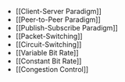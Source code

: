 - [[Client-Server Paradigm]]
- [[Peer-to-Peer Paradigm]]
- [[Publish-Subscribe Paradigm]]
- [[Packet-Switching]]
- [[Circuit-Switching]]
- [[Variable Bit Rate]]
- [[Constant Bit Rate]]
- [[Congestion Control]]